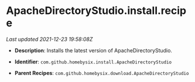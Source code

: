 # ApacheDirectoryStudio.install.recipe

_Last updated 2021-12-23 19:58:08Z_

- **Description**: Installs the latest version of ApacheDirectoryStudio.

- **Identifier**: `com.github.homebysix.install.ApacheDirectoryStudio`

- **Parent Recipes**: `com.github.homebysix.download.ApacheDirectoryStudio`